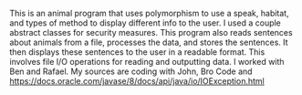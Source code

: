 This is an animal program that uses polymorphism to use a speak, habitat, and types of method to display different info to the user. I used a couple abstract classes for security measures. This program also reads sentences about animals from a file, processes the data, and stores the sentences. It then displays these sentences to the user in a readable format. This involves file I/O operations for reading and outputting data. I worked with Ben and Rafael. My sources are coding with John, Bro Code and https://docs.oracle.com/javase/8/docs/api/java/io/IOException.html 
